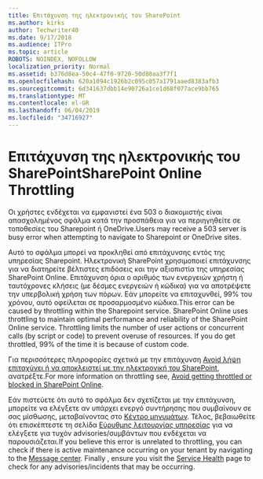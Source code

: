```yaml
---
title: Επιτάχυνση της ηλεκτρονικής του SharePoint
ms.author: kirks
author: Techwriter40
ms.date: 9/17/2018
ms.audience: ITPro
ms.topic: article
ROBOTS: NOINDEX, NOFOLLOW
localization_priority: Normal
ms.assetid: b376d8ea-50c4-47f0-9720-50d80aa3f7f1
ms.openlocfilehash: 620a1094c1926b2c095c057a1791aaed8383afb3
ms.sourcegitcommit: 6d341637dbb14e90726a1ce1d68f077ace9bb765
ms.translationtype: MT
ms.contentlocale: el-GR
ms.lasthandoff: 06/04/2019
ms.locfileid: "34716927"
---
```

# <a name="sharepoint-online-throttling"></a><span data-ttu-id="f37a1-102">Επιτάχυνση της ηλεκτρονικής του SharePoint</span><span class="sxs-lookup"><span data-stu-id="f37a1-102">SharePoint Online Throttling</span></span>

<p><span data-ttu-id="f37a1-103"><span style="mso-bidi-font-family: Calibri; mso-bidi-theme-font: minor-latin;">Οι χρήστες ενδέχεται να εμφανιστεί ένα 503 ο διακομιστής είναι απασχολημένος σφάλμα κατά την προσπάθεια για να περιηγηθείτε σε τοποθεσίες του Sharepoint ή OneDrive.</span></span><span class="sxs-lookup"><span data-stu-id="f37a1-103"><span style="mso-bidi-font-family: Calibri; mso-bidi-theme-font: minor-latin;">Users may receive a 503 server is busy error when attempting to navigate to Sharepoint or OneDrive sites. </span></span></span></p> <p><span data-ttu-id="f37a1-104"><span style="mso-bidi-font-family: Calibri; mso-bidi-theme-font: minor-latin;">Αυτό το σφάλμα μπορεί να προκληθεί από επιτάχυνσης εντός της υπηρεσίας Sharepoint. Ηλεκτρονική SharePoint χρησιμοποιεί επιτάχυνσης για να διατηρείτε βέλτιστες επιδόσεις και την αξιοπιστία της υπηρεσίας SharePoint Online. Επιτάχυνση όρια ο αριθμός των ενεργειών χρήστη ή ταυτόχρονες κλήσεις (με δέσμες ενεργειών ή κώδικα) για να αποτρέψετε την υπερβολική χρήση των πόρων. Εάν μπορείτε να επιταχυνθεί, 99% του χρόνου, αυτό οφείλεται σε προσαρμοσμένο κώδικα.</span></span><span class="sxs-lookup"><span data-stu-id="f37a1-104"><span style="mso-bidi-font-family: Calibri; mso-bidi-theme-font: minor-latin;">This error can be caused by throttling within the Sharepoint service. SharePoint Online uses throttling to maintain optimal performance and reliability of the SharePoint Online service. Throttling limits the number of user actions or concurrent calls (by script or code) to prevent overuse of resources. If you do get throttled, 99% of the time it is because of custom code.</span></span></span></p> <p><span data-ttu-id="f37a1-105"><span style="mso-bidi-font-family: Calibri; mso-bidi-theme-font: minor-latin;">Για περισσότερες πληροφορίες σχετικά με την επιτάχυνση <a href="https://docs.microsoft.com/en-us/sharepoint/dev/general-development/how-to-avoid-getting-throttled-or-blocked-in-sharepoint-online">Avoid λήψη επιταχύνει ή να αποκλειστεί με την ηλεκτρονική του SharePoint</a>, ανατρέξτε.</span></span><span class="sxs-lookup"><span data-stu-id="f37a1-105"><span style="mso-bidi-font-family: Calibri; mso-bidi-theme-font: minor-latin;">For more information on throttling see, <a href="https://docs.microsoft.com/en-us/sharepoint/dev/general-development/how-to-avoid-getting-throttled-or-blocked-in-sharepoint-online">Avoid getting throttled or blocked in SharePoint Online</a>.</span></span></span></p> <p><span data-ttu-id="f37a1-106"><span style="mso-bidi-font-family: Calibri; mso-bidi-theme-font: minor-latin;">Εάν πιστεύετε ότι αυτό το σφάλμα δεν σχετίζεται με την επιτάχυνση, μπορείτε να ελέγξετε αν υπάρχει ενεργό συντήρησης που συμβαίνουν σε σας μίσθωσης, μεταβαίνοντας στο <a href="https://portal.office.com/adminportal/home#/MessageCenter">Κέντρο μηνυμάτων</a>. Τέλος, βεβαιωθείτε ότι επισκέπτεστε τη σελίδα <a href="https://portal.office.com/adminportal/home#/servicehealth">Εύρυθμης λειτουργίας υπηρεσίας</a> για να ελέγξετε για τυχόν advisories/συμβάντων που ενδέχεται να παρουσιάζεται.</span></span><span class="sxs-lookup"><span data-stu-id="f37a1-106"><span style="mso-bidi-font-family: Calibri; mso-bidi-theme-font: minor-latin;">If you believe this error is unrelated to throttling, you can check if there is active maintenance occurring on your tenant by navigating to the <a href="https://portal.office.com/adminportal/home#/MessageCenter">Message center</a>. Finally , ensure you visit the <a href="https://portal.office.com/adminportal/home#/servicehealth">Service Health</a> page to check for any advisories/incidents that may be occurring.</span></span></span></p> <p>&nbsp;</p>


